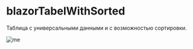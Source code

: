 # blazorTabelWithSorted
Таблица с универсальными данными и с возможностью сортировки.

![me](https://github.com/Gorbulev-Sergey/blazorTabelWithSorted/blob/master/wwwroot/gifs/readme.gif)
